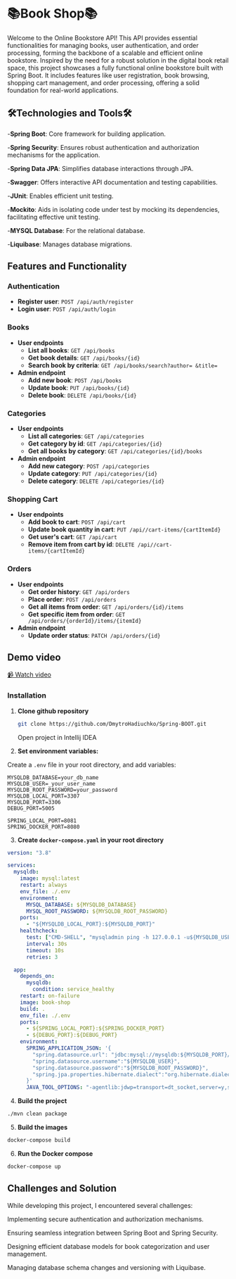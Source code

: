 # 📚Book Shop📚
Welcome to the Online Bookstore API! This API provides essential 
functionalities for managing books, user authentication,
and order processing, forming the backbone of a scalable and
efficient online bookstore. Inspired by the need for a 
robust solution
in the digital book retail space, this project showcases
a fully functional online
bookstore built with Spring Boot. It includes features
like user registration, book browsing, shopping cart
management, and order processing, offering a solid foundation
for real-world applications.

## 🛠️Technologies and Tools🛠️
-**Spring Boot**: Core framework for building application.

-**Spring Security**: Ensures robust authentication and authorization mechanisms for the application.

-**Spring Data JPA**: Simplifies database interactions through JPA.

-**Swagger**: Offers interactive API documentation and testing capabilities.

-**JUnit**: Enables efficient unit testing.

-**Mockito**: Aids in isolating code under test by mocking its dependencies, facilitating effective unit testing.

-**MYSQL Database**: For the relational database.

-**Liquibase**: Manages database migrations.

## Features and Functionality
### Authentication
- **Register user**: `POST /api/auth/register`
- **Login user**: `POST /api/auth/login`
### Books
- **User endpoints**
   - **List all books**: `GET /api/books`
   - **Get book details**: `GET /api/books/{id}`
   - **Search book by criteria**: `GET /api/books/search?author= &title=`
- **Admin endpoint**
   - **Add new book**: `POST /api/books`
   - **Update book**: `PUT /api/books/{id}`
   - **Delete book**: `DELETE /api/books/{id}`
### Categories
- **User endpoints**
   - **List all categories**: `GET /api/categories`
   - **Get category by id**: `GET /api/categories/{id}`
   - **Get all books by category**: `GET /api/categories/{id}/books`
- **Admin endpoint**
   - **Add new category**: `POST /api/categories` 
   - **Update category**: `PUT /api/categories/{id}`
   - **Delete category**: `DELETE /api/categories/{id}`
### Shopping Cart
- **User endpoints**
   - **Add book to cart**: `POST /api/cart`
   - **Update book quantity in cart**: `PUT /api//cart-items/{cartItemId}`
   - **Get user's cart**: `GET /api/cart`
   - **Remove item from cart by id**: `DELETE /api//cart-items/{cartItemId}`
### Orders
- **User endpoints**
   - **Get order history**: `GET /api/orders`
   - **Place order**: `POST /api/orders`
   - **Get all items from order**: `GET /api/orders/{id}/items`
   - **Get specific item from order**: `GET /api/orders/{orderId}/items/{itemId}`
- **Admin endpoint** 
  - **Update order status**: `PATCH /api/orders/{id}`

## Demo video
[📹 Watch video](https://www.loom.com/share/2e6af377787e40c98345b227dbaba7c2?sid=8e6ac58f-8de2-4e0c-b83d-f6133f6fc444)

### Installation
1. **Clone github repository**
   ```bash
   git clone https://github.com/DmytroHadiuchko/Spring-BOOT.git
   ```
   Open project in Intellij IDEA


2. **Set environment variables:**

Create a `.env` file in your root directory, and add variables:

```env
MYSQLDB_DATABASE=your_db_name
MYSQLDB_USER=_your_user_name
MYSQLDB_ROOT_PASSWORD=your_password
MYSQLDB_LOCAL_PORT=3307
MYSQLDB_PORT=3306
DEBUG_PORT=5005

SPRING_LOCAL_PORT=8081
SPRING_DOCKER_PORT=8080
```

3. **Create `docker-compose.yaml` in your root directory**

```yaml
version: "3.8"

services:
  mysqldb:
    image: mysql:latest
    restart: always
    env_file: ./.env
    environment:
      MYSQL_DATABASE: ${MYSQLDB_DATABASE}
      MYSQL_ROOT_PASSWORD: ${MYSQLDB_ROOT_PASSWORD}
    ports:
      - "${MYSQLDB_LOCAL_PORT}:${MYSQLDB_PORT}"
    healthcheck:
      test: ["CMD-SHELL", "mysqladmin ping -h 127.0.0.1 -u${MYSQLDB_USER} -p${MYSQLDB_ROOT_PASSWORD}"]
      interval: 30s
      timeout: 10s
      retries: 3

  app:
    depends_on:
      mysqldb:
        condition: service_healthy
    restart: on-failure
    image: book-shop
    build: .
    env_file: ./.env
    ports:
      - ${SPRING_LOCAL_PORT}:${SPRING_DOCKER_PORT}
      - ${DEBUG_PORT}:${DEBUG_PORT}
    environment:
      SPRING_APPLICATION_JSON: '{
        "spring.datasource.url": "jdbc:mysql://mysqldb:${MYSQLDB_PORT}/${MYSQLDB_DATABASE}",
        "spring.datasource.username":"${MYSQLDB_USER}",
        "spring.datasource.password":"${MYSQLDB_ROOT_PASSWORD}",
        "spring.jpa.properties.hibernate.dialect":"org.hibernate.dialect.MySQLDialect"
      }'
      JAVA_TOOL_OPTIONS: "-agentlib:jdwp=transport=dt_socket,server=y,suspend=n,address=*:5005"
```

4. **Build the project**
```bash
./mvn clean package
```
5. **Build the images**
``` bash 
docker-compose build
```
6. **Run the Docker compose**
```bash
docker-compose up
```
## Challenges and Solution
While developing this project, I encountered several challenges:

Implementing secure authentication and authorization mechanisms.

Ensuring seamless integration between Spring Boot and Spring Security.

Designing efficient database models for book categorization and user management.

Managing database schema changes and versioning with Liquibase.
